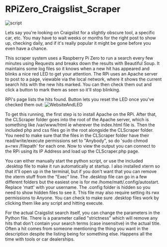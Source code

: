 # RPiZero_Craigslist_Scraper

![script](https://user-images.githubusercontent.com/11184076/190838393-18e975b5-6399-4f0c-b5b9-ee661e0e7636.gif)

  Lets say you're looking on Craigslist for a slightly obscure tool, a specific car, etc.
You may have to wait weeks or months for the right post to show up, checking daily, and if it's really popular it might be gone before you even have a chance.

  This scraper system uses a Raspberry Pi Zero to run a search every few minutes using Requests and breaks down the results with Beautiful Soup.
It maintains some log files so it knows when a new hit has appeared and blinks a nice red LED to get your attention.  The RPi uses an Apache server to post to a page, viewable via the local network, where it shows the current search hits with the new hits marked.  You can then check them out and click a button to mark them as seen so it'll stop blinking. 

RPi's page lists the hits found.  Button lets you reset the LED once you've checked them out:
![WebsiteAndLED](https://user-images.githubusercontent.com/11184076/190838582-4b59c5e5-288a-4d0a-a981-38dd669ecaf3.gif)



To get this running, the first step is to install Apache on the RPi.  After that, the CLScraper folder goes into the root of the Apache server, which is something like /var/www/html ie wherever the index.html file is.  Then the included php and css files go in the root alongside the CLScraper folder.  You need to make sure that the files in the CLScraper folder have their read/write/execute permissions set to "Anybody", so do 'sudo chmod a+rwx /filepath' for each one.  Now to view the output you can connect to the RPi using its IP Address and load up the CLScraper.php page.

You can either manually start the python script, or use the included .desktop file to make it run automatically at startup.  I also installed xterm so that it'll open up in the terminal, but if you don't want that you can remove the xterm stuff from the "Exec" line.  The .desktop file can go in a few different folders but the easiest one is for me  /home/matt/.config/autostart.  Replace 'matt' with your username.  The .config folder is hidden so you need to show hidden files to see it. 
This file may also require setting its rwx permissions to Anyone.  You can check to make sure .desktop files work by clicking them like any script and hitting execute.

For the actual Craigslist search itself, you can change the parameters in the Python file.  There is a parameter called "strictness" which will remove any hits that don't contain your search terms (case insensitve) in the actual title.  Often a hit comes from someone mentioning the thing you want in the description despite the listing being for something else.  Happens all the time with tools or car dealerships.
